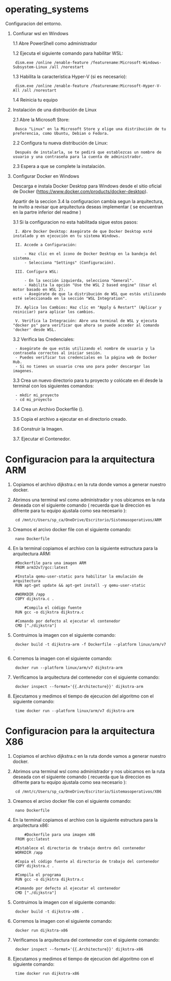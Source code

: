 # operating_systems

Configuracion del entorno. 

1. Confiurar wsl en Windows
	
	1.1 Abre PowerShell como administrador

	1.2 Ejecuta el siguiente comando para habilitar WSL: 
		
		dism.exe /online /enable-feature /featurename:Microsoft-Windows-Subsystem-Linux /all /norestart
	
	1.3 Habilita la característica Hyper-V (si es necesario):

		dism.exe /online /enable-feature /featurename:Microsoft-Hyper-V-All /all /norestart

	1.4 Reinicia tu equipo 

2. Instalación de una distribución de Linux

	2.1 Abre la Microsoft Store:
		
		Busca "Linux" en la Microsoft Store y elige una distribución de tu preferencia, como Ubuntu, Debian o Fedora.

	2.2 Configura tu nueva distribución de Linux:

		Después de instalarla, se te pedirá que establezcas un nombre de usuario y una contraseña para la cuenta de administrador.

	2.3 Espera a que se complete la instalación.


3. Configurar Docker en Windows

	Descarga e instala Docker Desktop para Windows desde el sitio oficial de Docker (https://www.docker.com/products/docker-desktop).

	
	Apartir de la seccion 3.4 la configuracion cambia segun la arquitectura, te invito a revisar que arquitectura deseas implementar ( se encuentran en la partre inferior del readme )
	
	
	3.1 Si la configuracion no esta habilitada sigue estos pasos: 
	
		I. Abre Docker Desktop:	Asegúrate de que Docker Desktop esté instalado y en ejecución en tu sistema Windows.
		
		II. Accede a Configuración:

			- Haz clic en el ícono de Docker Desktop en la bandeja del sistema.
			- Selecciona "Settings" (Configuración).

		III. Configura WSL:

			- En la sección izquierda, selecciona "General".
			- Habilita la opción "Use the WSL 2 based engine" (Usar el motor basado en WSL 2).
			- Asegúrate de que la distribución de WSL que estás utilizando esté seleccionada en la sección "WSL Integration".
		
		IV. Aplica los Cambios:	Haz clic en "Apply & Restart" (Aplicar y reiniciar) para aplicar los cambios.

		V. Verifica la Integración: Abre una terminal de WSL y ejecuta "docker ps" para verificar que ahora se puede acceder al comando 'docker' desde WSL.

	3.2 Verifica las Credenciales: 
	
		- Asegúrate de que estás utilizando el nombre de usuario y la contraseña correctos al iniciar sesión. 
		- Puedes verificar tus credenciales en la página web de Docker Hub.
		- Si no tienes un usuario crea uno para poder descargar las imagenes. 
 
	3.3 Crea un nuevo directorio para tu proyecto y colócate en él desde la terminal con los siguientes comandos: 

		- mkdir mi_proyecto
		- cd mi_proyecto

	3.4 Crea un Archivo Dockerfile ().

	3.5 Copia el archivo a ejecutar en el directorio creado. 

	3.6 Construir la Imagen.

	3.7. Ejecutar el Contenedor. 




# Configuracion para la arquitectura ARM

1. Copiamos el archivo dijkstra.c en la ruta donde vamos a generar nuestro docker. 

2. Abrimos una terminal wsl como administrador y nos ubicamos en la ruta deseada con el siguiente comando ( recuerda que la direccion es difrente para tu equipo ajustala como sea necesario ): 

		cd /mnt/c/Users/sp_ca/OneDrive/Escritorio/Sistemasoperativos/ARM

3. Creamos el arcivo docker file con el siguiente comando:

		nano Dockerfile 

4. En la terminal copiamos el archivo con la siguiente estructura para la arquitectura ARM:

		#Dockerfile para una imagen ARM
		FROM arm32v7/gcc:latest

		#Instala qemu-user-static para habilitar la emulación de arquitectura
		RUN apt-get update && apt-get install -y qemu-user-static

		#WORKDIR /app
		COPY dijkstra.c .

        	#Compila el código fuente
		RUN gcc -o dijkstra dijkstra.c

		#Comando por defecto al ejecutar el contenedor
		CMD ["./dijkstra"]


5. Contruimos la imagen con el siguiente comando: 

		docker build -t dijkstra-arm -f Dockerfile --platform linux/arm/v7 .

6. Corremos la imagen con el siguiente comando: 

		docker run --platform linux/arm/v7 dijkstra-arm

7. Verificamos la arquitectura del contenedor con el siguiente comando: 

		docker inspect --format='{{.Architecture}}' dijkstra-arm

8. Ejecutamos y medimos el tiempo de ejecucion del algoritmo con el siguiente comando: 

		time docker run --platform linux/arm/v7 dijkstra-arm


# Configuracion para la arquitectura X86


1. Copiamos el archivo dijkstra.c en la ruta donde vamos a generar nuestro docker. 

2. Abrimos una terminal wsl como administrador y nos ubicamos en la ruta deseada con el siguiente comando ( recuerda que la direccion es difrente para tu equipo ajustala como sea necesario ):  

		cd /mnt/c/Users/sp_ca/OneDrive/Escritorio/Sistemasoperativos/X86

3. Creamos el arcivo docker file con el siguiente comando:

		nano Dockerfile 

4. En la terminal copiamos el archivo con la siguiente estructura para la arquitectura x86:

        	#Dockerfile para una imagen x86
		FROM gcc:latest

		#Establece el directorio de trabajo dentro del contenedor
		WORKDIR /app

   		#Copia el código fuente al directorio de trabajo del contenedor
		COPY dijkstra.c .

   		#Compila el programa
		RUN gcc -o dijkstra dijkstra.c

   		#Comando por defecto al ejecutar el contenedor
		CMD ["./dijkstra"]

5. Contruimos la imagen con el siguiente comando: 

		docker build -t dijkstra-x86 .

6. Corremos la imagen con el siguiente comando: 

		docker run dijkstra-x86

7. Verificamos la arquitectura del contenedor con el siguiente comando: 

		docker inspect --format='{{.Architecture}}' dijkstra-x86

8. Ejecutamos y medimos el tiempo de ejecucion del algoritmo con el siguiente comando: 

		time docker run dijkstra-x86
